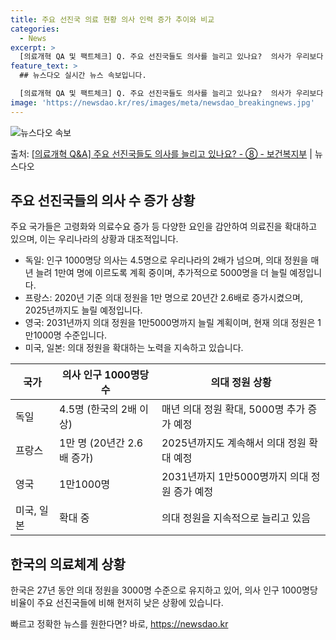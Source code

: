```yaml
---
title: 주요 선진국 의료 현황 의사 인력 증가 추이와 비교
categories:
  - News
excerpt: >
  [의료개혁 QA 및 팩트체크] Q. 주요 선진국들도 의사를 늘리고 있나요?  의사가 우리보다 많지만 더 늘리…
feature_text: >
  ## 뉴스다오 실시간 뉴스 속보입니다.

  [의료개혁 QA 및 팩트체크] Q. 주요 선진국들도 의사를 늘리고 있나요?  의사가 우리보다 많지만 더 늘리…
image: 'https://newsdao.kr/res/images/meta/newsdao_breakingnews.jpg'
---
```


![뉴스다오 속보](https://newsdao.kr/res/images/meta/newsdao_breakingnews.jpg)

<p>출처: <a href="https://newsdao.kr/3417" rel="dofollow">[의료개혁 Q&A] 주요 선진국들도 의사를 늘리고 있나요? - ⑧ - 보건복지부</a> | 뉴스다오</p>

<h2 data-ke-size="size26">주요 선진국들의 의사 수 증가 상황</h2>
<p data-ke-size="size16">주요 국가들은 고령화와 의료수요 증가 등 다양한 요인을 감안하여 의료진을 확대하고 있으며, 이는 우리나라의 상황과 대조적입니다.</p>
<ul>
<li>독일: 인구 1000명당 의사는 4.5명으로 우리나라의 2배가 넘으며, 의대 정원을 매년 늘려 1만여 명에 이르도록 계획 중이며, 추가적으로 5000명을 더 늘릴 예정입니다.</li>
<li>프랑스: 2020년 기준 의대 정원을 1만 명으로 20년간 2.6배로 증가시켰으며, 2025년까지도 늘릴 예정입니다.</li>
<li>영국: 2031년까지 의대 정원을 1만5000명까지 늘릴 계획이며, 현재 의대 정원은 1만1000명 수준입니다.</li>
<li>미국, 일본: 의대 정원을 확대하는 노력을 지속하고 있습니다.</li>
</ul>
<table>
<thead>
<tr>
<th>국가</th>
<th>의사 인구 1000명당 수</th>
<th>의대 정원 상황</th>
</tr>
</thead>
<tbody>
<tr>
<td>독일</td>
<td>4.5명 (한국의 2배 이상)</td>
<td>매년 의대 정원 확대, 5000명 추가 증가 예정</td>
</tr>
<tr>
<td>프랑스</td>
<td>1만 명 (20년간 2.6배 증가)</td>
<td>2025년까지도 계속해서 의대 정원 확대 예정</td>
</tr>
<tr>
<td>영국</td>
<td>1만1000명</td>
<td>2031년까지 1만5000명까지 의대 정원 증가 예정</td>
</tr>
<tr>
<td>미국, 일본</td>
<td>확대 중</td>
<td>의대 정원을 지속적으로 늘리고 있음</td>
</tr>
</tbody>
</table>

<h2 data-ke-size="size26">한국의 의료체계 상황</h2>
<p data-ke-size="size16">한국은 27년 동안 의대 정원을 3000명 수준으로 유지하고 있어, 의사 인구 1000명당 비율이 주요 선진국들에 비해 현저히 낮은 상황에 있습니다.</p> 

빠르고 정확한 뉴스를 원한다면? 바로, <a href="https://newsdao.kr" rel="dofollow">https://newsdao.kr</a>


